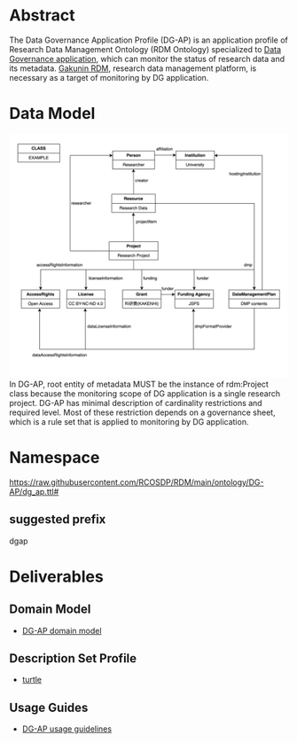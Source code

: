 # Abstract
The Data Governance Application Profile (DG-AP) is an application profile of Research Data Management Ontology (RDM Ontology) specialized to [Data Governance application](https://github.com/NII-DG/nii-dg-web), which can monitor the status of research data and its metadata. [Gakunin RDM](https://rdm.nii.ac.jp/), research data management platform, is necessary as a target of monitoring by DG application.

# Data Model
![Domain Model](DG_AP_domain_model.png)
In DG-AP, root entity of metadata MUST be the instance of rdm:Project class because the monitoring scope of DG application is a single research project. 
DG-AP has minimal description of cardinality restrictions and required level. Most of these restriction depends on a governance sheet, which is a rule set that is applied to monitoring by DG application.

# Namespace
https://raw.githubusercontent.com/RCOSDP/RDM/main/ontology/DG-AP/dg_ap.ttl#

## suggested prefix
dgap

# Deliverables
## Domain Model
- [DG-AP domain model](DG_AP_domain_model.png) <!-- データモデル図 -->

## Description Set Profile
- [turtle](./dg_ap.ttl)

## Usage Guides
- [DG-AP usage guidelines](./DG_AP_usage_guidelines.md) <!-- 記入方法、推奨例／非推奨例、注意点等 -->
